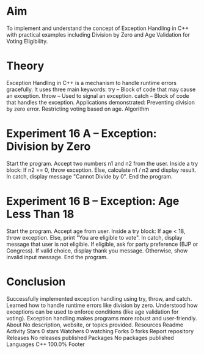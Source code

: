 # Aim
To implement and understand the concept of Exception Handling in C++ with practical examples including Division by Zero and Age Validation for Voting Eligibility.

# Theory
Exception Handling in C++ is a mechanism to handle runtime errors gracefully.
It uses three main keywords:
try – Block of code that may cause an exception.
throw – Used to signal an exception.
catch – Block of code that handles the exception.
Applications demonstrated:
Preventing division by zero error.
Restricting voting based on age.
Algorithm
# Experiment 16 A – Exception: Division by Zero
Start the program.
Accept two numbers n1 and n2 from the user.
Inside a try block:
If n2 == 0, throw exception.
Else, calculate n1 / n2 and display result.
In catch, display message "Cannot Divide by 0".
End the program.
# Experiment 16 B – Exception: Age Less Than 18
Start the program.
Accept age from user.
Inside a try block:
If age < 18, throw exception.
Else, print "You are eligible to vote".
In catch, display message that user is not eligible.
If eligible, ask for party preference (BJP or Congress).
If valid choice, display thank you message. Otherwise, show invalid input message.
End the program.
 # Conclusion
Successfully implemented exception handling using try, throw, and catch.
Learned how to handle runtime errors like division by zero.
Understood how exceptions can be used to enforce conditions (like age validation for voting).
Exception handling makes programs more robust and user-friendly.
About
No description, website, or topics provided.
Resources
 Readme
 Activity
Stars
 0 stars
Watchers
 0 watching
Forks
 0 forks
Report repository
Releases
No releases published
Packages
No packages published
Languages
C++
100.0%
Footer
